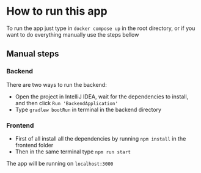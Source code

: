 # How to run this app

To run the app just type in `docker compose up` in the root directory, or if you want to do everything manually use the steps bellow

## Manual steps

### Backend

There are two ways to run the backend:  
* Open the project in IntelliJ IDEA, wait for the dependencies to install, and then click `Run 'BackendApplication'`
* Type `gradlew bootRun` in terminal in the backend directory

### Frontend

* First of all install all the dependencies by running `npm install` in the frontend folder  
* Then in the same terminal type `npm run start`

The app will be running on `localhost:3000`